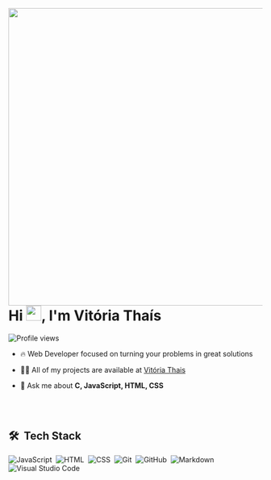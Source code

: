 

<img align="right" height="590em" 
src="https://raw.githubusercontent.com/gist/Vitoria-th/8029de58a8d0b216afb7f6b73e07a461/raw/e12cc96d8dde253a73a95f5d12bf64c4620f5398/githubcard.svg"/>
<h1 align="left">Hi <img src="https://raw.githubusercontent.com/kaueMarques/kaueMarques/master/hi.gif" width="30px">, I'm Vitória Thaís</h1>
<p align="left"> <img src="https://komarev.com/ghpvc/?username=Vitoria-th&color=blue" alt="Profile views" /> </p>

- 🔥 Web Developer focused on turning your problems in great solutions

- 👨‍💻 All of my projects are available at [Vitória Thais](https://github.com/Vitoria-th)


- 💬 Ask me about **C, JavaScript, HTML, CSS**

<br><br>

## 🛠 &nbsp;Tech Stack

![JavaScript](https://img.shields.io/badge/-JavaScript-05122A?style=flat&logo=javascript)&nbsp;
![HTML](https://img.shields.io/badge/-HTML-05122A?style=flat&logo=HTML5)&nbsp;
![CSS](https://img.shields.io/badge/-CSS-05122A?style=flat&logo=CSS3&logoColor=1572B6)&nbsp;
![Git](https://img.shields.io/badge/-Git-05122A?style=flat&logo=git)&nbsp;
![GitHub](https://img.shields.io/badge/-GitHub-05122A?style=flat&logo=github)&nbsp;
![Markdown](https://img.shields.io/badge/-Markdown-05122A?style=flat&logo=markdown)&nbsp;
![Visual Studio Code](https://img.shields.io/badge/-Visual%20Studio%20Code-05122A?style=flat&logo=visual-studio-code&logoColor=007ACC)&nbsp;


